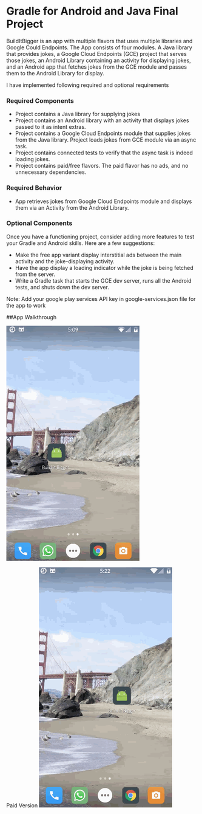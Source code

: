# Gradle for Android and Java Final Project

BuildItBigger is an app with multiple flavors that uses
multiple libraries and Google Could Endpoints. The App consists
of four modules. A Java library that provides jokes, a Google Cloud Endpoints
(GCE) project that serves those jokes, an Android Library containing an
activity for displaying jokes, and an Android app that fetches jokes from the
GCE module and passes them to the Android Library for display.

I have implemented following required and optional requirements
### Required Components

* Project contains a Java library for supplying jokes
* Project contains an Android library with an activity that displays jokes passed to it as intent extras.
* Project contains a Google Cloud Endpoints module that supplies jokes from the Java library. Project loads jokes from GCE module via an async task.
* Project contains connected tests to verify that the async task is indeed loading jokes.
* Project contains paid/free flavors. The paid flavor has no ads, and no unnecessary dependencies.

### Required Behavior

* App retrieves jokes from Google Cloud Endpoints module and displays them via an Activity from the Android Library.

### Optional Components

Once you have a functioning project, consider adding more features to test your Gradle and Android skills. Here are a few suggestions:

* Make the free app variant display interstitial ads between the main activity and the joke-displaying activity.
* Have the app display a loading indicator while the joke is being fetched from the server.
* Write a Gradle task that starts the GCE dev server, runs all the Android tests, and shuts down the dev server.

Note: Add your google play services API key in google-services.json file for the app to work

##App Walkthrough   
   
 <img src='https://github.com/YSulekha/BuildItBigger/blob/master/BuildItBigger-vfree.gif' title='App Walkthrough' width='' alt='App Walkthrough' />

 Paid Version
 <img src='https://github.com/YSulekha/BuildItBigger/blob/master/BuildItBigger-vpaid.gif' title='App Walkthrough' width='' alt='App Walkthrough' />

